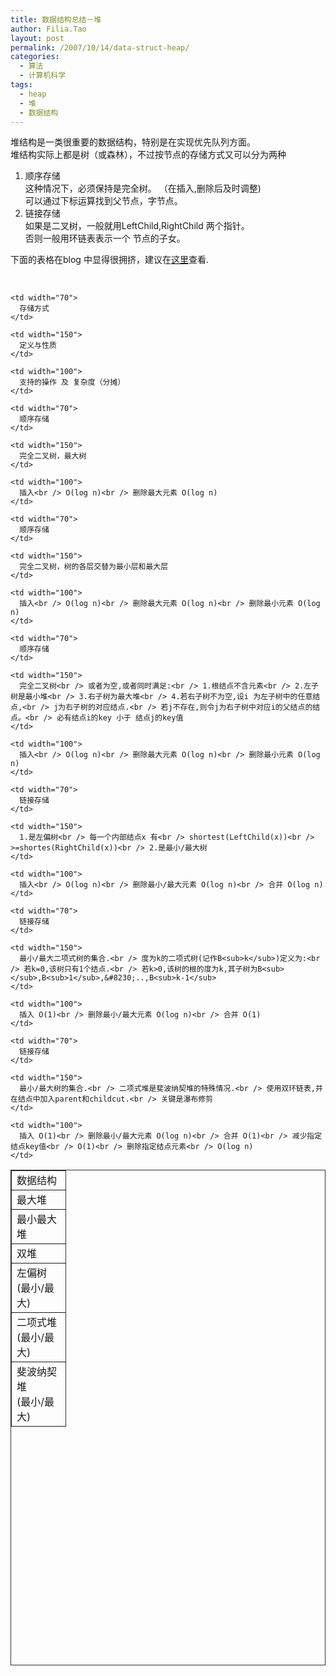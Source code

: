 ```yaml
---
title: 数据结构总结－堆
author: Filia.Tao
layout: post
permalink: /2007/10/14/data-struct-heap/
categories:
  - 算法
  - 计算机科学
tags:
  - heap
  - 堆
  - 数据结构
---
```

堆结构是一类很重要的数据结构，特别是在实现优先队列方面。  
堆结构实际上都是树（或森林），不过按节点的存储方式又可以分为两种

  1. 顺序存储  
    这种情况下，必须保持是完全树。 （在插入,删除后及时调整)  
    可以通过下标运算找到父节点，字节点。
  2. 链接存储  
    如果是二叉树，一般就用LeftChild,RightChild 两个指针。  
    否则一般用环链表表示一个 节点的子女。

下面的表格在blog 中显得很拥挤，建议在<a href="http://docs.google.com/Doc?id=d3nxdfg_72hjf6pg" title="数据结构－堆－@doc.google.com" target="_blank">这里</a>查看.

<address>
  <em><br /> </em>
</address>

<table id="yz70" border="1" bordercolor="#333333" cellpadding="3" cellspacing="0" height="793" width="489">
  <tr>
    <td width="70">
      数据结构
    </td>
    
    <td width="70">
      存储方式
    </td>
    
    <td width="150">
      定义与性质
    </td>
    
    <td width="100">
      支持的操作 及 复杂度（分摊）
    </td>
  </tr>
  
  <tr>
    <td width="70">
      最大堆
    </td>
    
    <td width="70">
      顺序存储
    </td>
    
    <td width="150">
      完全二叉树，最大树
    </td>
    
    <td width="100">
      插入<br /> O(log n)<br /> 删除最大元素 O(log n)
    </td>
  </tr>
  
  <tr>
    <td width="70">
      最小最大堆
    </td>
    
    <td width="70">
      顺序存储
    </td>
    
    <td width="150">
      完全二叉树，树的各层交替为最小层和最大层
    </td>
    
    <td width="100">
      插入<br /> O(log n)<br /> 删除最大元素 O(log n)<br /> 删除最小元素 O(log n)
    </td>
  </tr>
  
  <tr>
    <td width="70">
      双堆
    </td>
    
    <td width="70">
      顺序存储
    </td>
    
    <td width="150">
      完全二叉树<br /> 或者为空,或者同时满足:<br /> 1.根结点不含元素<br /> 2.左子树是最小堆<br /> 3.右子树为最大堆<br /> 4.若右子树不为空,设i 为左子树中的任意结点,<br /> j为右子树的对应结点.<br /> 若j不存在,则令j为右子树中对应i的父结点的结点。<br /> 必有结点i的key 小于 结点j的key值
    </td>
    
    <td width="100">
      插入<br /> O(log n)<br /> 删除最大元素 O(log n)<br /> 删除最小元素 O(log n)
    </td>
  </tr>
  
  <tr>
    <td width="70">
      左偏树<br /> (最小/最大)
    </td>
    
    <td width="70">
      链接存储
    </td>
    
    <td width="150">
      1.是左偏树<br /> 每一个内部结点x 有<br /> shortest(LeftChild(x))<br /> >=shortes(RightChild(x))<br /> 2.是最小/最大树
    </td>
    
    <td width="100">
      插入<br /> O(log n)<br /> 删除最小/最大元素 O(log n)<br /> 合并 O(log n)
    </td>
  </tr>
  
  <tr>
    <td width="70">
      二项式堆<br /> (最小/最大)
    </td>
    
    <td width="70">
      链接存储
    </td>
    
    <td width="150">
      最小/最大二项式树的集合.<br /> 度为k的二项式树(记作B<sub>k</sub>)定义为:<br /> 若k=0,该树只有1个结点.<br /> 若k>0,该树的根的度为k,其子树为B<sub></sub>,B<sub>1</sub>,&#8230;..,B<sub>k-1</sub>
    </td>
    
    <td width="100">
      插入 O(1)<br /> 删除最小/最大元素 O(log n)<br /> 合并 O(1)
    </td>
  </tr>
  
  <tr>
    <td width="70">
      斐波纳契堆<br /> (最小/最大)
    </td>
    
    <td width="70">
      链接存储
    </td>
    
    <td width="150">
      最小/最大树的集合.<br /> 二项式堆是斐波纳契堆的特殊情况.<br /> 使用双环链表,并在结点中加入parent和childcut.<br /> 关键是瀑布修剪
    </td>
    
    <td width="100">
      插入 O(1)<br /> 删除最小/最大元素 O(log n)<br /> 合并 O(1)<br /> 减少指定结点key值<br /> O(1)<br /> 删除指定结点元素<br /> O(log n)
    </td>
  </tr>
</table>